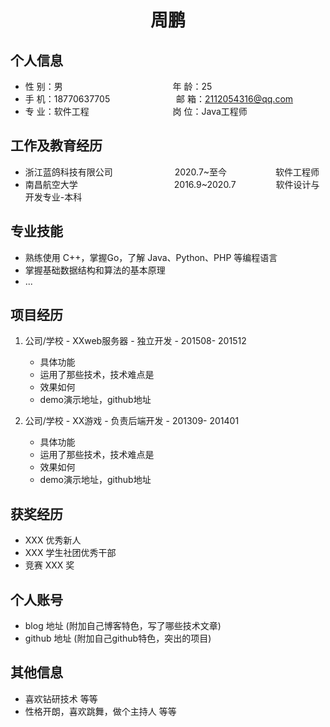  <center>
     <h1>周鹏</h1>
 </center>

## 个人信息 

* 性 别：男 &emsp;&emsp;&emsp;&emsp;&emsp;&emsp;&emsp;&emsp;&emsp;&emsp;&emsp;&emsp; 年 龄：25  
* 手 机：18770637705 &emsp;&emsp;&emsp;&emsp;&emsp;&emsp;&ensp;&ensp; 邮 箱：2112054316@qq.com    
* 专 业：软件工程 &emsp;&emsp;&emsp;&emsp;&emsp;&ensp;&ensp;&emsp;&ensp;&ensp;&emsp; 岗 位：Java工程师

## 工作及教育经历

* 浙江蓝鸽科技有限公司 &emsp;&emsp;&emsp;&emsp;&emsp;&emsp;&ensp; 2020.7~至今 &emsp;&emsp;&emsp;&emsp;&emsp; 软件工程师
* 南昌航空大学&emsp;&emsp;&emsp;&emsp;&emsp;&emsp;&ensp;&emsp;&emsp;&ensp;&emsp;&emsp;2016.9~2020.7 &emsp;&emsp;&emsp;&emsp; 软件设计与开发专业-本科  

## 专业技能

* 熟练使用 C++，掌握Go，了解 Java、Python、PHP 等编程语言
* 掌握基础数据结构和算法的基本原理
* ...

## 项目经历

1. 公司/学校 - XXweb服务器 - 独立开发 - 201508- 201512 
    * 具体功能 
    * 运用了那些技术，技术难点是
    * 效果如何
    * demo演示地址，github地址 

2. 公司/学校 - XX游戏 - 负责后端开发 - 201309- 201401 
    * 具体功能 
    * 运用了那些技术，技术难点是
    * 效果如何
    * demo演示地址，github地址 

## 获奖经历
* XXX 优秀新人
* XXX 学生社团优秀干部
* 竞赛 XXX 奖

## 个人账号 
* blog 地址 (附加自己博客特色，写了哪些技术文章)
* github 地址 (附加自己github特色，突出的项目)

## 其他信息 
* 喜欢钻研技术 等等
* 性格开朗，喜欢跳舞，做个主持人 等等 
